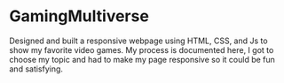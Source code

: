 # GamingMultiverse
Designed and built a responsive webpage using HTML, CSS, and Js to show my favorite video games. My process is documented here, I got to choose my topic and had to make my page responsive so it could be fun and satisfying.
